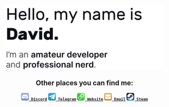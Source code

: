 <a href="#">
  <img align="center" src="https://raw.githubusercontent.com/djsime1/djsime1/main/Banner.png" title="Got dark mode?">
</a>

<h2 align="center">Other places you can find me:</h3>
<h4 align="center">
  <code><a href="https://discord.gg/SDJDnpyEnc"><img width="24" src="https://raw.githubusercontent.com/djsime1/djsime1/main/Icons/Discord.png"> Discord</a></code>
  <code><a href="https://t.me/djsime1"><img width="24" src="https://raw.githubusercontent.com/djsime1/djsime1/main/Icons/Telegram.png"> Telegram</a></code>
  <code><a href="https://dj.je"><img width="24" src="https://raw.githubusercontent.com/djsime1/djsime1/main/Icons/Website.png"> Website</a></code>
  <code><a href="https://dj.je/pages/contact"><img width="24" src="https://raw.githubusercontent.com/djsime1/djsime1/main/Icons/Email.png"> Email</a></code>
  <code><a href="https://steamcommunity.com/id/djsime1"><img width="24" src="https://raw.githubusercontent.com/djsime1/djsime1/main/Icons/Steam.png"> Steam</a></code>
</h4>
